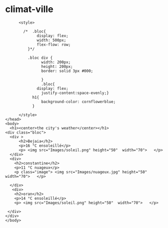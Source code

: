 # climat-ville

<html>
	<head>
	  
		  <style>

			/*  .bloc{
				  display: flex;
				  width: 500px;
				  flex-flow: row;
			  }*/
			  
			  .bloc div {
					width: 200px;
					height: 200px;
					border: solid 3px #000;
					
					}
					.bloc{
				  display: flex;
					justify-content:space-evenly;}
				h1{
					background-color: cornflowerblue;
				}
				   
		  </style>
	</head>
	<body>
	  <h1><center>the city's weather</center></h1>
	<div class="bloc">
	  <div >
		  <h2>Bejaia</h2>
		  <p>16 °C ensoleillé</p>
		  <p> <img src="Images/soleil.png" height="50"  width="70">   </p>
	  </div>
	  <div>
		<h2>constantine</h2>
		<p>11 °C nuageux</p>
		<p class="image"> <img src="Images/nuageux.jpg" height="50"  width="70">   </p>
	
	  </div>
	   <div>
		<h2>oran</h2>
		<p>14 °C ensoleillé</p>
		<p> <img src="Images/soleil.png" height="50"  width="70">   </p>
	
	 </div>
	</div>
	</body>
	
</html>
